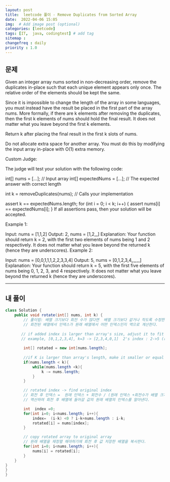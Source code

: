 ```yaml
---
layout: post
title:  leetcode 풀이 - Remove Duplicates from Sorted Array
date:  2022-04-06 15:05
img:  # Add image post (optional)
categories: [leetcode]
tags: [IT,  java, codingtest] # add tag
sitemap :
changefreq : daily
priority : 1.0
---
```


## 문제

Given an integer array nums sorted in non-decreasing order, remove the duplicates in-place such that each unique element appears only once. The relative order of the elements should be kept the same.

Since it is impossible to change the length of the array in some languages, you must instead have the result be placed in the first part of the array nums. More formally, if there are k elements after removing the duplicates, then the first k elements of nums should hold the final result. It does not matter what you leave beyond the first k elements.

Return k after placing the final result in the first k slots of nums.

Do not allocate extra space for another array. You must do this by modifying the input array in-place with O(1) extra memory.

Custom Judge:

The judge will test your solution with the following code:

int[] nums = [...]; // Input array
int[] expectedNums = [...]; // The expected answer with correct length

int k = removeDuplicates(nums); // Calls your implementation

assert k == expectedNums.length;
for (int i = 0; i < k; i++) {
    assert nums[i] == expectedNums[i];
}
If all assertions pass, then your solution will be accepted.

 

Example 1:

Input: nums = [1,1,2]
Output: 2, nums = [1,2,_]
Explanation: Your function should return k = 2, with the first two elements of nums being 1 and 2 respectively.
It does not matter what you leave beyond the returned k (hence they are underscores).
Example 2:

Input: nums = [0,0,1,1,1,2,2,3,3,4]
Output: 5, nums = [0,1,2,3,4,_,_,_,_,_]
Explanation: Your function should return k = 5, with the first five elements of nums being 0, 1, 2, 3, and 4 respectively.
It does not matter what you leave beyond the returned k (hence they are underscores).

---
## 내 풀이

~~~java
class Solution {
    public void rotate(int[] nums, int k) {
        // 풀이법: 배열 크기보다 회전 수가 많다면  배열 크기보다 같거나 작도록 수정한다. (한 바퀴 돌아서 반영되지 않기에)
        // 회전된 배열에서 인덱스가 원래 배열에서 어떤 인덱스인지 역으로 계산한다. 
   
       // if added index is larger than array's size, adjust it to fit it. 
       // example, [0,1,2,3,4], k=3 -> [2,3,4,0,1]  2's index : 2->5 (rotate k times)-> 5-5(array's length) =0 
       
        int[] rotated = new int[nums.length];
        
        //if K is larger than array's length, make it smaller or equal to array's length
        if(nums.length < k){
            while(nums.length <k){
                k -= nums.length; 
            }
        }

        // rotated index -> find original index 
        // 회전 후 인덱스 =  원래 인덱스 + 회전수 / (원래 인덱스 +회전수가 배열 크기보다 크다면) 원래 인덱스 + 회전수  - 배열 길이 
        // 역산하여 회전 후 배열에 들어갈 값의 원래 배열의 인덱스를 알아낸다. 

        int  index =0;
        for(int i=0; i<nums.length; i++){
            index=  (i-k) <0 ? i-k+nums.length : i-k;
            rotated[i] = nums[index];
        }

        // copy rotated array to original array 
        // 원래 배열을 재정렬 해야하기에 회전 후 값 저장한 배열을 복사한다. 
        for(int i=0; i<nums.length; i++){
            nums[i] = rotated[i];
        }
    }
}
}
}

~~~
